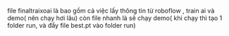file finaltraixoai là bao gồm cả việc lấy thông tin từ roboflow , train ai và demo( nên chạy hơi lâu)
còn file nhanh là sẽ chạy demo( khi chạy thì tạo 1 folder run, và đẩy file best.pt vào folder run)
